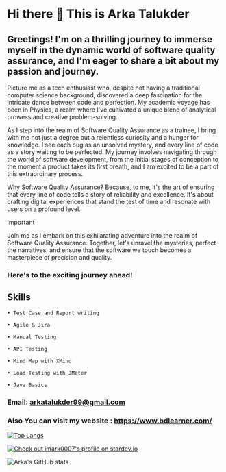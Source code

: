 # Hi there 👋  This is Arka Talukder 
## Greetings! I'm on a thrilling journey to immerse myself in the dynamic world of software quality assurance, and I'm eager to share a bit about my passion and journey.


Picture me as a tech enthusiast who, despite not having a traditional computer science background, discovered a deep fascination for the intricate dance between code and perfection. My academic voyage has been in Physics, a realm where I've cultivated a unique blend of analytical prowess and creative problem-solving.

As I step into the realm of Software Quality Assurance as a trainee, I bring with me not just a degree but a relentless curiosity and a hunger for knowledge. I see each bug as an unsolved mystery, and every line of code as a story waiting to be perfected. My journey involves navigating through the world of software development, from the initial stages of conception to the moment a product takes its first breath, and I am excited to be a part of this extraordinary process.

Why Software Quality Assurance? Because, to me, it's the art of ensuring that every line of code tells a story of reliability and excellence. It's about crafting digital experiences that stand the test of time and resonate with users on a profound level.

> [!IMPORTANT]
> Join me as I embark on this exhilarating adventure into the realm of Software Quality Assurance. Together, let's unravel the mysteries, perfect the narratives, and ensure that the software we touch becomes a masterpiece of precision and quality.

### Here's to the exciting journey ahead!

## Skills

    • Test Case and Report writing

    • Agile & Jira 

    • Manual Testing 

    • API Testing

    • Mind Map with XMind 

    • Load Testing with JMeter 

    • Java Basics

### Email: [arkatalukder99@gmail.com](mailto:arkatalukder99@gmail.com)

### Also You can visit my website : https://www.bdlearner.com/

[![Top Langs](https://github-readme-stats.vercel.app/api/top-langs/?username=anuraghazra&layout=donut-vertical)](https://github.com/anuraghazra/github-readme-stats)

<a href="https://stardev.io/developers/imark0007"><img alt="Check out imark0007's profile on stardev.io" src="https://stardev.io/developers/imark0007/badge/languages/global.svg" /></a>

![Arka's GitHub stats](https://github-readme-stats.vercel.app/api?username=imark0007&show_icons=true&theme=merko)
